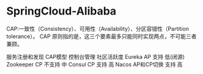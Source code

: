 # SpringCloud-Alibaba

CAP:一致性（Consistency）、可用性（Availability）、分区容错性（Partition tolerance）。
CAP 原则指的是，这三个要素最多只能同时实现两点，不可能三者兼顾。

服务注册和发现    CAP模型    控制台管理       社区活跃度
Eureka            AP         支持           低(闭源)
Zookeeper         CP        不支持            中
Consul            CP         支持             高
Nacos          AP和CP切换     支持             高


